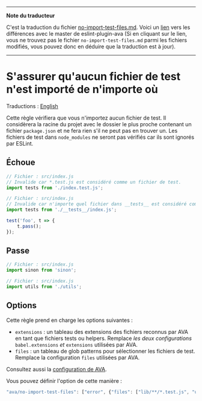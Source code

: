 ___
**Note du traducteur**

C'est la traduction du fichier [no-import-test-files.md](https://github.com/avajs/eslint-plugin-ava/blob/master/docs/rules/no-import-test-files.md). Voici un [lien](https://github.com/avajs/eslint-plugin-ava/compare/c5994700e90e5fef78c1bf50991bb84a92d202b4...master#diff-552c4066c39e7065f2f0ada5a41d9268) vers les différences avec le master de eslint-plugin-ava (Si en cliquant sur le lien, vous ne trouvez pas le fichier `no-import-test-files.md` parmi les fichiers modifiés, vous pouvez donc en déduire que la traduction est à jour).
___
# S'assurer qu'aucun fichier de test n'est importé de n'importe où

Traductions : [English](https://github.com/avajs/eslint-plugin-ava/blob/master/docs/rules/no-import-test-files.md)

Cette règle vérifiera que vous n'importez aucun fichier de test. Il considèrera la racine du projet avec le dossier le plus proche contenant un fichier `package.json` et ne fera rien s'il ne peut pas en trouver un. Les fichiers de test dans `node_modules` ne seront pas vérifiés car ils sont ignorés par ESLint.


## Échoue

```js
// Fichier : src/index.js
// Invalide car *.test.js est considéré comme un fichier de test.
import tests from './index.test.js';
```

```js
// Fichier : src/index.js
// Invalide car n'importe quel fichier dans __tests__ est considéré comme un fichier de test
import tests from './__tests__/index.js';

test('foo', t => {
	t.pass();
});
```


## Passe

```js
// Fichier : src/index.js
import sinon from 'sinon';

```

```js
// Fichier : src/index.js
import utils from './utils';
```

## Options

Cette règle prend en charge les options suivantes :

* `extensions` : un tableau des extensions des fichiers reconnus par AVA en tant que fichiers tests ou helpers. Remplace *les deux configurations* `babel.extensions` *et* `extensions` utilisées par AVA.
* `files` : un tableau de glob patterns pour sélectionner les fichiers de test. Remplace la configuration `files` utilisées par AVA.

Consultez aussi la [configuration de AVA](https://github.com/avajs/ava-docs/blob/master/fr_FR/docs/06-configuration.md#options).

Vous pouvez définir l'option de cette manière :

```js
"ava/no-import-test-files": ["error", {"files": ["lib/**/*.test.js", "utils/**/*.test.js"]}]
```
